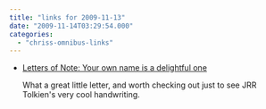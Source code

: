 ```yaml
---
title: "links for 2009-11-13"
date: "2009-11-14T03:29:54.000"
categories: 
  - "chriss-omnibus-links"
---
```


- [Letters of Note: Your own name is a delightful one](http://www.lettersofnote.com/2009/11/your-own-name-is-delightful-one.html)
    
    What a great little letter, and worth checking out just to see JRR Tolkien's very cool handwriting.
